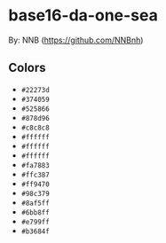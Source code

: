 # base16-da-one-sea

By: NNB (https://github.com/NNBnh)

## Colors

* `#22273d`
* `#374059`
* `#525866`
* `#878d96`
* `#c8c8c8`
* `#ffffff`
* `#ffffff`
* `#ffffff`
* `#fa7883`
* `#ffc387`
* `#ff9470`
* `#98c379`
* `#8af5ff`
* `#6bb8ff`
* `#e799ff`
* `#b3684f`
